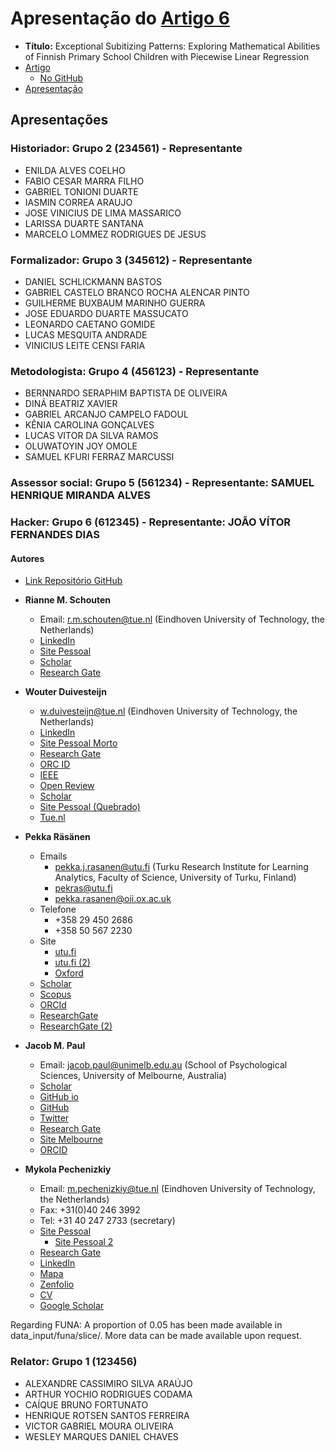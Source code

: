 # Apresentação do [Artigo 6][Link_artigo]

- **Título:** Exceptional Subitizing Patterns: Exploring Mathematical Abilities of Finnish Primary School Children with Piecewise Linear Regression
- [Artigo][Link_artigo]
  - [No GitHub][Link_artigo_github]
- [Apresentação][Slide_art6]

[Link_artigo]: https://doi.org/10.1007/978-3-031-70381-2_5
[Link_artigo_github]: https://github.com/RianneSchouten/FUNA_EMM/blob/main/Schoutenetal_FUNA_ECMLPKDD24.pdf
[Slide_art6]: https://ufmgbr-my.sharepoint.com/:p:/g/personal/rvimieiro_ufmg_br/EQy9ZRqdKuNGhM1XWMDYWAcByiQh59aNlMbBd3-UpRNjqw

## Apresentações

### Historiador: Grupo 2 (234561) - Representante

- ENILDA ALVES COELHO
- FABIO CESAR MARRA FILHO
- GABRIEL TONIONI DUARTE
- IASMIN CORREA ARAUJO
- JOSE VINICIUS DE LIMA MASSARICO
- LARISSA DUARTE SANTANA
- MARCELO LOMMEZ RODRIGUES DE JESUS

### Formalizador: Grupo 3 (345612) - Representante

- DANIEL SCHLICKMANN BASTOS
- GABRIEL CASTELO BRANCO ROCHA ALENCAR PINTO
- GUILHERME BUXBAUM MARINHO GUERRA
- JOSE EDUARDO DUARTE MASSUCATO
- LEONARDO CAETANO GOMIDE
- LUCAS MESQUITA ANDRADE
- VINICIUS LEITE CENSI FARIA

### Metodologista: Grupo 4 (456123) - Representante

- BERNNARDO SERAPHIM BAPTISTA DE OLIVEIRA
- DINÁ BEATRIZ XAVIER
- GABRIEL ARCANJO CAMPELO FADOUL
- KÊNIA CAROLINA GONÇALVES
- LUCAS VITOR DA SILVA RAMOS
- OLUWATOYIN JOY OMOLE
- SAMUEL KFURI FERRAZ MARCUSSI

### Assessor social: Grupo 5 (561234) - Representante: SAMUEL HENRIQUE MIRANDA ALVES

### Hacker: Grupo 6 (612345) - Representante: JOÃO VÍTOR FERNANDES DIAS

#### Autores

- [Link Repositório GitHub](https://github.com/RianneSchouten/FUNA_EMM)

- **Rianne M. Schouten**
  - Email: <r.m.schouten@tue.nl> (Eindhoven University of Technology, the Netherlands)
  - [LinkedIn](https://www.linkedin.com/in/rianne-schouten-phd-5bb29491)
  - [Site Pessoal](https://rianneschouten.github.io/)
  - [Scholar](https://scholar.google.com/citations?user=xC56bhMAAAAJ)
  - [Research Gate](https://www.researchgate.net/profile/Rianne-Schouten)
- **Wouter Duivesteijn**
  - <w.duivesteijn@tue.nl> (Eindhoven University of Technology, the Netherlands)
  - [LinkedIn](https://www.linkedin.com/in/wouter-duivesteijn-5303b456)
  - [Site Pessoal Morto](https://liacs.leidenuniv.nl/~wouterd/)
  - [Research Gate](https://www.researchgate.net/scientific-contributions/Wouter-Duivesteijn-69788070)
  - [ORC ID](https://orcid.org/0000-0003-0412-8864)
  - [IEEE](https://ieeexplore.ieee.org/author/37992354300)
  - [Open Review](https://openreview.net/profile?id=~Wouter_Duivesteijn1)
  - [Scholar](https://scholar.google.com.tw/citations?user=LmsQAtAAAAAJ)
  - [Site Pessoal (Quebrado)](http://wwwis.win.tue.nl/~wouter)
  - [Tue.nl](https://www.tue.nl/en/research/researchers/wouter-duivesteijn)
- **Pekka Räsänen**
  - Emails
    - <pekka.j.rasanen@utu.fi> (Turku Research Institute for Learning Analytics, Faculty of Science, University of Turku, Finland)
    - <pekras@utu.fi>
    - <pekka.rasanen@oii.ox.ac.uk>
  - Telefone
    - +358 29 450 2686
    - +358 50 567 2230
  - Site
    - [utu.fi](https://www.utu.fi/fi/ihmiset/pekka-rasanen)
    - [utu.fi (2)](https://www.utu.fi/en/people/pekka-rasanen)
    - [Oxford](https://www.oii.ox.ac.uk/people/profiles/pekka-rasanen/)
  - [Scholar](https://scholar.google.com/citations?user=7WCkTq8AAAAJ)
  - [Scopus](https://www.scopus.com/authid/detail.uri?authorId=58157173100)
  - [ORCId](https://orcid.org/0000-0001-7472-6355)
  - [ResearchGate](https://www.researchgate.net/profile/Pekka-Raesaenen-2)
  - [ResearchGate (2)](https://www.researchgate.net/profile/Pekka-Raesaenen)
- **Jacob M. Paul**
  - Email: <jacob.paul@unimelb.edu.au> (School of Psychological Sciences, University of Melbourne, Australia)
  - [Scholar](https://scholar.google.com/citations?user=ZIOR3Y4AAAAJ)
  - [GitHub io](https://jacobmpaul.github.io/cv)
  - [GitHub](https://github.com/jacobmpaul)
  - [Twitter](https://x.com/jacob_m_paul)
  - [Research Gate](https://www.researchgate.net/profile/Jacob-Paul-3)
  - [Site Melbourne](https://findanexpert.unimelb.edu.au/profile/426619-jacob-paul)
  - [ORCID](https://orcid.org/0000-0001-5711-6408)
- **Mykola Pechenizkiy**
  - Email: <m.pechenizkiy@tue.nl> (Eindhoven University of Technology, the Netherlands)
  - Fax: +31(0)40 246 3992
  - Tel: +31 40 247 2733 (secretary)
  - [Site Pessoal](http://www.win.tue.nl/~mpechen)
    - [Site Pessoal 2](https://mpechen.win.tue.nl/)
  - [Research Gate](https://www.researchgate.net/profile/Mykola-Pechenizkiy)
  - [LinkedIn](https://www.linkedin.com/in/mpechen)
  - [Mapa](https://maps.google.nl/maps/ms?msa=0&msid=203269509970576131669.0004c90e242f574471ee2&gl=NL&hl=en&ie=UTF8&ll=51.447174,5.483186&spn=0.005276,0.013937&t=m&z=17&vpsrc=6&iwloc=A&q=MetaForum+%4051.446805955906264,5.487391948699951)
  - [Zenfolio](https://mykola.zenfolio.com/)
  - [CV](https://mpechen.win.tue.nl/CV/CV_MP_short.pdf)
  - [Google Scholar](https://scholar.google.com/citations?user=F0uFT_kAAAAJ)

Regarding FUNA: A proportion of 0.05 has been made available in data_input/funa/slice/. More data can be made available upon request.

### Relator: Grupo 1 (123456)

- ALEXANDRE CASSIMIRO SILVA ARAÚJO
- ARTHUR YOCHIO RODRIGUES CODAMA
- CAÍQUE BRUNO FORTUNATO
- HENRIQUE ROTSEN SANTOS FERREIRA
- VICTOR GABRIEL MOURA OLIVEIRA
- WESLEY MARQUES DANIEL CHAVES
